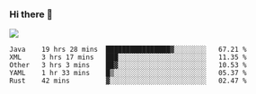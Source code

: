 ### Hi there 👋
![](https://github-readme-stats.vercel.app/api?username=tuichenchuxin)
<!--START_SECTION:waka-->
```text
Java    19 hrs 28 mins  ████████████████▓░░░░░░░░   67.21 % 
XML     3 hrs 17 mins   ███░░░░░░░░░░░░░░░░░░░░░░   11.35 % 
Other   3 hrs 3 mins    ██▓░░░░░░░░░░░░░░░░░░░░░░   10.53 % 
YAML    1 hr 33 mins    █▒░░░░░░░░░░░░░░░░░░░░░░░   05.37 % 
Rust    42 mins         ▓░░░░░░░░░░░░░░░░░░░░░░░░   02.47 % 
```
<!--END_SECTION:waka-->
